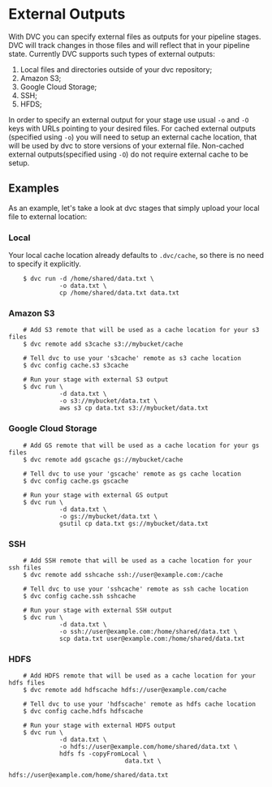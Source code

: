 # External Outputs

With DVC you can specify external files as outputs for your pipeline stages.
DVC will track changes in those files and will reflect that in your pipeline
state. Currently DVC supports such types of external outputs:

1. Local files and directories outside of your dvc repository;
2. Amazon S3;
3. Google Cloud Storage;
4. SSH;
5. HFDS;

In order to specify an external output for your stage use usual `-o` and
`-O` keys with URLs pointing to your desired files. For cached external outputs
(specified using `-o`) you will need to setup an external cache location, that
will be used by dvc to store versions of your external file. Non-cached
external outputs(specified using `-O`) do not require external cache to be
setup.

## Examples

As an example, let's take a look at dvc stages that simply upload your local
file to external location:

### Local

Your local cache location already defaults to `.dvc/cache`, so there is no
need to specify it explicitly.

```dvc
    $ dvc run -d /home/shared/data.txt \
              -o data.txt \
              cp /home/shared/data.txt data.txt
```

### Amazon S3

```dvc
    # Add S3 remote that will be used as a cache location for your s3 files
    $ dvc remote add s3cache s3://mybucket/cache

    # Tell dvc to use your 's3cache' remote as s3 cache location
    $ dvc config cache.s3 s3cache

    # Run your stage with external S3 output
    $ dvc run \
              -d data.txt \
              -o s3://mybucket/data.txt \
              aws s3 cp data.txt s3://mybucket/data.txt
```

### Google Cloud Storage

```dvc
    # Add GS remote that will be used as a cache location for your gs files
    $ dvc remote add gscache gs://mybucket/cache

    # Tell dvc to use your 'gscache' remote as gs cache location
    $ dvc config cache.gs gscache

    # Run your stage with external GS output
    $ dvc run \
              -d data.txt \
              -o gs://mybucket/data.txt \
              gsutil cp data.txt gs://mybucket/data.txt
```

### SSH

```dvc
    # Add SSH remote that will be used as a cache location for your ssh files
    $ dvc remote add sshcache ssh://user@example.com:/cache

    # Tell dvc to use your 'sshcache' remote as ssh cache location
    $ dvc config cache.ssh sshcache

    # Run your stage with external SSH output
    $ dvc run \
              -d data.txt \
              -o ssh://user@example.com:/home/shared/data.txt \
              scp data.txt user@example.com:/home/shared/data.txt
```

### HDFS

```dvc
    # Add HDFS remote that will be used as a cache location for your hdfs files
    $ dvc remote add hdfscache hdfs://user@example.com/cache

    # Tell dvc to use your 'hdfscache' remote as hdfs cache location
    $ dvc config cache.hdfs hdfscache

    # Run your stage with external HDFS output
    $ dvc run \
              -d data.txt \
              -o hdfs://user@example.com/home/shared/data.txt \
              hdfs fs -copyFromLocal \
                                data.txt \
                                hdfs://user@example.com/home/shared/data.txt
```
